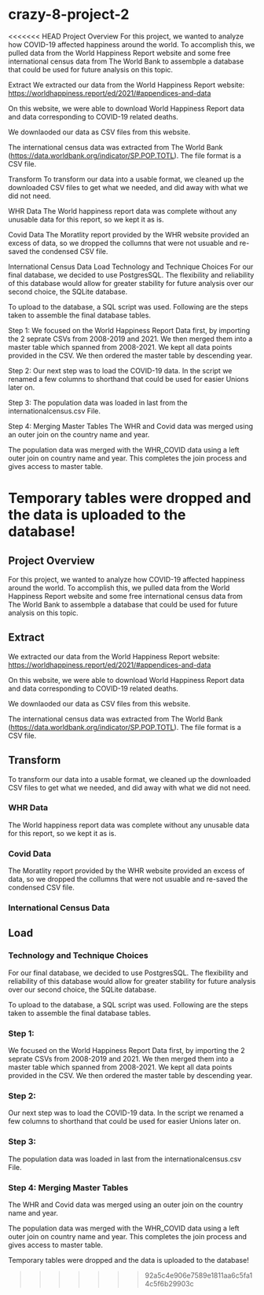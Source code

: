 # crazy-8-project-2

<<<<<<< HEAD
Project Overview
For this project, we wanted to analyze how COVID-19 affected happiness around the world. To accomplish this, we pulled data from the World Happiness Report website and some free international census data from The World Bank to assembple a database that could be used for future analysis on this topic.

Extract
We extracted our data from the World Happiness Report website: https://worldhappiness.report/ed/2021/#appendices-and-data

On this website, we were able to download World Happiness Report data and data corresponding to COVID-19 related deaths.

We downlaoded our data as CSV files from this website.

The international census data was extracted from The World Bank (https://data.worldbank.org/indicator/SP.POP.TOTL). The file format is a CSV file.

Transform
To transform our data into a usable format, we cleaned up the downloaded CSV files to get what we needed, and did away with what we did not need.

WHR Data
The World happiness report data was complete without any unusable data for this report, so we kept it as is.

Covid Data
The Moratlity report provided by the WHR website provided an excess of data, so we dropped the collumns that were not usuable and re-saved the condensed CSV file.

International Census Data
Load
Technology and Technique Choices
For our final database, we decided to use PostgresSQL. The flexibility and reliability of this database would allow for greater stability for future analysis over our second choice, the SQLite database.

To upload to the database, a SQL script was used. Following are the steps taken to assemble the final database tables.

Step 1:
We focused on the World Happiness Report Data first, by importing the 2 seprate CSVs from 2008-2019 and 2021. We then merged them into a master table which spanned from 2008-2021. We kept all data points provided in the CSV. We then ordered the master table by descending year.

Step 2:
Our next step was to load the COVID-19 data. In the script we renamed a few columns to shorthand that could be used for easier Unions later on.

Step 3:
The population data was loaded in last from the internationalcensus.csv File.

Step 4: Merging Master Tables
The WHR and Covid data was merged using an outer join on the country name and year.

The population data was merged with the WHR_COVID data using a left outer join on country name and year. This completes the join process and gives access to master table.

Temporary tables were dropped and the data is uploaded to the database!
=======
## Project Overview
For this project, we wanted to analyze how COVID-19 affected happiness around the world. To accomplish this, we pulled data from the World Happiness Report website and some free international census data from The World Bank to assembple a database that could be used for future analysis on this topic.

## Extract
We extracted our data from the World Happiness Report website: https://worldhappiness.report/ed/2021/#appendices-and-data

On this website, we were able to download World Happiness Report data and data corresponding to COVID-19 related deaths. 

We downlaoded our data as CSV files from this website.

The international census data was extracted from The World Bank (https://data.worldbank.org/indicator/SP.POP.TOTL). The file format is a CSV file. 


## Transform
To transform our data into a usable format, we cleaned up the downloaded CSV files to get what we needed, and did away with what we did not need. 

### WHR Data
The World happiness report data was complete without any unusable data for this report, so we kept it as is. 

### Covid Data
The Moratlity report provided by the WHR website provided an excess of data, so we dropped the collumns that were not usuable and re-saved the condensed CSV file. 

### International Census Data



## Load

### Technology and Technique Choices
For our final database, we decided to use PostgresSQL. The flexibility and reliability of this database would allow for greater stability for future analysis over our second choice, the SQLite database. 

To upload to the database, a SQL script was used. Following are the steps taken to assemble the final database tables. 

### Step 1: 
We focused on the World Happiness Report Data first, by importing the 2 seprate CSVs from 2008-2019 and 2021. We then merged them into a master table which spanned from 2008-2021. We kept all data points provided in the CSV. We then ordered the master table by descending year. 

### Step 2: 
Our next step was to load the COVID-19 data. In the script we renamed a few columns to shorthand that could be used for easier Unions later on. 

### Step 3: 
The population data was loaded in last from the internationalcensus.csv File. 

### Step 4: Merging Master Tables
The WHR and Covid data was merged using an outer join on the country name and year. 

The population data was merged with the WHR_COVID data using a left outer join on country name and year. This completes the join process and gives access to master table. 

Temporary tables were dropped and the data is uploaded to the database! 

>>>>>>> 92a5c4e906e7589e1811aa6c5fa14c5f6b29903c
